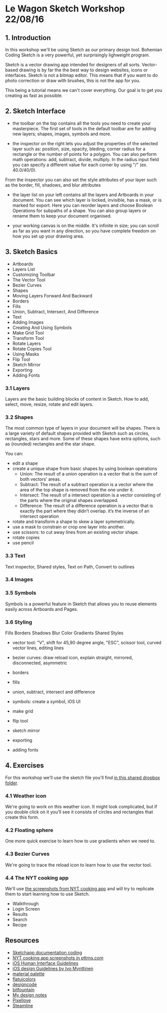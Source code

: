 # Le Wagon Sketch Workshop 22/08/16

## 1. Introduction
In this workshop we'll be using Sketch as our primary design tool. Bohemian Coding Sketch is a very powerful, yet surprisingly lighweight program. 

Sketch is a vector drawing app intended for designers of all sorts. Vector-based drawing is by far the the best way to design websites, icons or interfaces. Sketch is not a bitmap editor. This means that if you want to do photo correction or draw with brushes, this is not the app for you.

This being a tutorial means we can't cover everything. Our goal is to get you creating as fast as possible.

## 2. Sketch Interface
* the toolbar on the top contains all the tools you need to create your masterpiece. The first set of tools in the default toolbar are for adding new layers; shapes, images, symbols and more.

* the inspector on the right lets you adjust the properties of the selected layer such as: position, size, opacity, bleding, corner radius for a rectangle or the number of points for a polygon. You can also perform math operations: add, subtract, divide, multiply.  In the radius input field you can specify a different value for each corner by using "/" (ex. 40.0/40/0).

From the inspector you can also set the style attributes of your layer such as the border, fill, shadows, and blur attributes

* the layer list on your left contains all the layers and Artboards in your document. You can see which layer is locked, invisible, has a mask, or is marked for export. Here you can reorder layers and choose Boolean Operations for subpaths of a shape. You can also group layers or rename them to keep your document organised.

* your working canvas is on the middle. It's infinite in size; you can scroll as far as you want in any direction, so you have complete freedom on how you set up your drawing area.

## 3. Sketch Basics
- Artboards
- Layers List 
- Customizing Toolbar
- The Vector Tool
- Bezier Curves
- Shapes
- Moving Layers Forward And Backward
- Borders
- Fills
- Union, Subtract, Intersect, And Difference
- Text
- Adding Images
- Creating And Using Symbols
- Make Grid Tool
- Transform Tool
- Rotate Layers
- Rotate Copies Tool
- Using Masks
- Flip Tool
- Sketch Mirror
- Exporting
- Adding Fonts

### 3.1 Layers
Layers are the basic building blocks of content in Sketch.
How to add, select, move, resize, rotate and edit layers. 

### 3.2 Shapes
The most common type of layers in your document will be shapes.
There is a large variety of default shapes provided with Sketch such as circles, rectangles, stars and more. Some of these shapes have extra options, such as (rounded) rectangles and the star shape.

You can:
* edit a shape
* create a unique shape from basic shapes by using boolean operations
	* Union: The result of a union operation is a vector that is the sum of both vectors’ areas.
	* Subtract: The result of a subtract operation is a vector where the area of the top shape is removed from the one under it.
	* Intersect: The result of a intersect operation is a vector consisting of the parts where the original shapes overlapped.
	* Difference: The result of a difference operation is a vector that is exactly the part where they didn’t overlap. it’s the inverse of an intersect operation
* rotate and transform a shape to skew a layer symmetrically.
* use a mask to constrain or crop one layer into another.
* use scissors: to cut away lines from an existing vector shape. 
* rotate copies
* use pencil

### 3.3 Text
Text inspector, Shared styles, Text on Path, Convert to outlines

### 3.4 Images

### 3.5 Symbols
Symbols is a powerful feature in Sketch that allows you to reuse elements easily across Artboards and Pages.

### 3.6 Styling
Fills
Borders
Shadows
Blur
Color
Gradients
Shared Styles

* vector tool: "V", shift for 45,90 degree angle, "ESC", scissor tool, curved vector lines, editing lines
* bezier curves: draw reload icon, explain straight, mirrored, disconnected, asymmetric
* borders
* fills
* union, subtract, intersect and difference
* symbols: create a symbol, iOS UI
* make grid

* flip tool
* sketch mirror
* exporting
* adding fonts

## 4. Exercises
For this workshop we'll use the sketch file you'll find [in this shared dropbox folder](https://www.dropbox.com/sh/e5j5k77zo268fni/AABzqrpuVz9M4XTj2H60_S_6a?dl=0). 

### 4.1 Weather icon
We're going to work on this weather icon. It might look complicated, but if you double click on it you'll see it consists of circles and rectangles that create this form. 

### 4.2 Floating sphere
One more quick exercise to learn how to use gradients when we need to. 

### 4.3 Bezier Curves
We're going to trace the reload icon to learn how to use the vector tool. 

### 4.4 The NYT cooking app
We'll use [the screenshots from NYT cooking app](http://pttrns.com/applications/408) and will try to replicate them to start learning how to use Sketch. 

* Walkthrough
* Login Screen
* Results
* Search
* Recipe

## Resources
* [Sketchapp documentation coding](https://www.sketchapp.com/learn/documentation/)
* [NYT cooking app screenshots in pttrns.com](http://pttrns.com/applications/408)
* [iOS Human Interface Guidelines](https://developer.apple.com/ios/human-interface-guidelines/visual-design/animation/)
* [iOS design Guidelines by Ivo Mynttinen](http://ivomynttinen.com/blog/ios-design-guidelines)
* [material palette](https://www.materialpalette.com/)
* [flatuicolors](https://flatuicolors.com/)
* [designcode](https://designcode.io/sketch)
* [bitfountain](https://www.bitfountain.io)
* [My design notes](https://github.com/loucaspapa/design-notes/blob/master/design-notes.md)
* [Pixellove](https://www.pixellove.com/free-icons)
* [Steamline](http://www.streamlineicons.com/)
